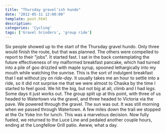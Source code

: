 ```yaml
---
title: "Thursday gravel'ish hundo"
date: "2012-05-11 12:00:00"
template: post.html
description: 
categories: 'Cycling'
tags: ['Gravel Grinders', 'group ride']
---
```


Six people showed up to the start of the Thursday gravel hundo. Only three would finish the route, but that was planned. The others were compelled to report to their "jobs". It started fast. I sat in the back contemplating the future effectiveness of my malformed breakfast pancake, which had turned into a pile of goo drizzled with maple syrup, spooned lethargically into my mouth while watching the sunrise. This is the sort of indulgent breakfast that I eat without joy on *ride-day*. It usually takes me an hour to settle into a ride, so it did not surprise me that we were almost to Chaska by the time I started to feel good. We hit the big, but not big at all, climb and I had *legs*. Some days it just works out. The group split up at this point, with three of us headed to Watertown via the gravel, and three headed to Victoria via the pave. We powered through the gravel. The sun was out. It was still morning when we passed through Watertown. A few miles down the trail we stopped at the Ox Yoke Inn for lunch. This was a marvelous decision. Now fully fueled, we returned to the Luce Line and pedaled another couple hours, ending at the Longfellow Grill patio. Awww, what a day.
